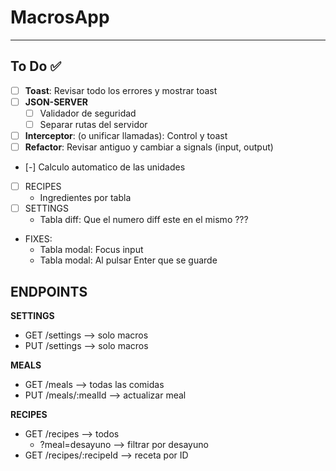 # MacrosApp

---

## To Do ✅

- [ ] **Toast**: Revisar todo los errores y mostrar toast
- [ ] **JSON-SERVER**
  - [ ] Validador de seguridad
  - [ ] Separar rutas del servidor
- [ ] **Interceptor**: (o unificar llamadas): Control y toast
- [ ] **Refactor**: Revisar antiguo y cambiar a signals (input, output)
- [-] Calculo automatico de las unidades
- [ ] RECIPES
  - Ingredientes por tabla
- [ ] SETTINGS
  - Tabla diff: Que el numero diff este en el mismo ???

- FIXES:
  - Tabla modal: Focus input
  - Tabla modal: Al pulsar Enter que se guarde


## ENDPOINTS

**SETTINGS**

- GET /settings --> solo macros
- PUT /settings --> solo macros

**MEALS**

- GET /meals --> todas las comidas
- PUT /meals/:mealId --> actualizar meal

**RECIPES**

- GET /recipes --> todos
  - ?meal=desayuno --> filtrar por desayuno
- GET /recipes/:recipeId --> receta por ID
